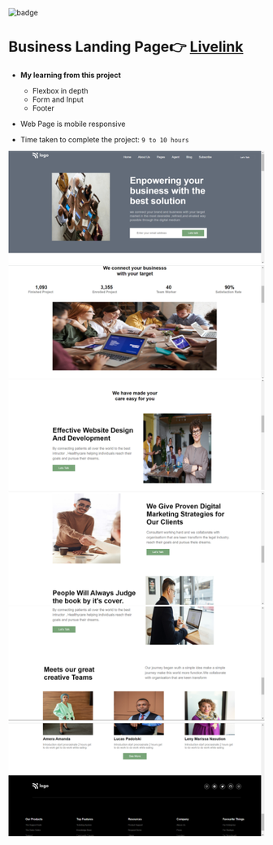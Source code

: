 ![badge](https://img.shields.io/badge/Live--class-Project-yellowgreen)
# Business Landing Page👉 [Livelink](https://project-12-businesslandingpage.netlify.app/)

- **My learning from this project**

  - Flexbox in depth
  - Form and Input
  - Footer
- Web Page is mobile responsive
- Time taken to complete the project: `9 to 10 hours`


![screensjot-1](./screenshots/Screenshot%20(40).png)
![screenshot-2](./screenshots/Screenshot%20(41).png)
![screenshot-3](./screenshots/Screenshot%20(42).png)
![screenshot-4](./screenshots/Screenshot%20(43).png)
![screenshot-5](./screenshots/Screenshot%20(44).png)
![screenshot-6](./screenshots/Screenshot%20(45).png)
